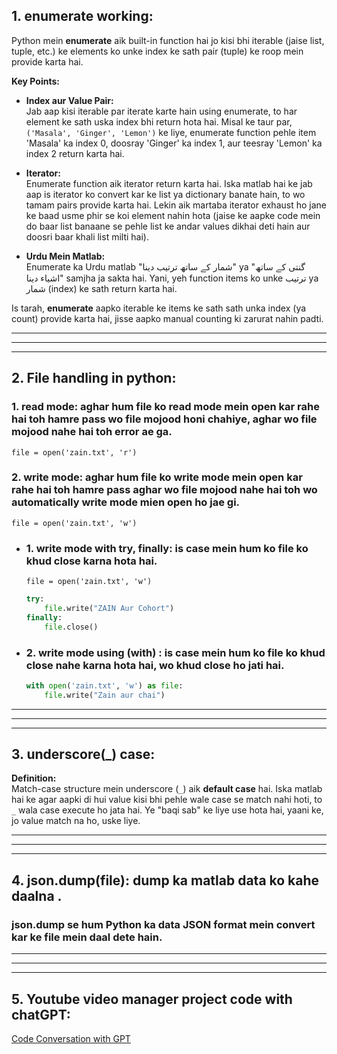 ## 1. enumerate working:
Python mein **enumerate** aik built-in function hai jo kisi bhi iterable (jaise list, tuple, etc.) ke elements ko unke index ke sath pair (tuple) ke roop mein provide karta hai.

**Key Points:**

- **Index aur Value Pair:**  
  Jab aap kisi iterable par iterate karte hain using enumerate, to har element ke sath uska index bhi return hota hai. Misal ke taur par, `('Masala', 'Ginger', 'Lemon')` ke liye, enumerate function pehle item 'Masala' ka index 0, doosray 'Ginger' ka index 1, aur teesray 'Lemon' ka index 2 return karta hai.

- **Iterator:**  
  Enumerate function aik iterator return karta hai. Iska matlab hai ke jab aap is iterator ko convert kar ke list ya dictionary banate hain, to wo tamam pairs provide karta hai. Lekin aik martaba iterator exhaust ho jane ke baad usme phir se koi element nahin hota (jaise ke aapke code mein do baar list banaane se pehle list ke andar values dikhai deti hain aur doosri baar khali list milti hai).

- **Urdu Mein Matlab:**  
  Enumerate ka Urdu matlab "شمار کے ساتھ ترتیب دینا" ya "گنتی کے ساتھ اشیاء دینا" samjha ja sakta hai. Yani, yeh function items ko unke ترتیب ya شمار (index) ke sath return karta hai.

Is tarah, **enumerate** aapko iterable ke items ke sath sath unka index (ya count) provide karta hai, jisse aapko manual counting ki zarurat nahin padti.



---------------------------------------
---------------------------------------
---------------------------------------

## 2. File handling in python:

### 1. read mode: aghar hum file ko read mode mein open kar rahe hai toh hamre pass wo file mojood honi chahiye, aghar wo file mojood nahe hai toh error ae ga.
`file = open('zain.txt', 'r')`  

### 2. write mode: aghar hum file ko write mode mein open kar rahe hai toh hamre pass aghar wo file mojood nahe hai toh wo automatically write mode mien open ho jae gi.
`file = open('zain.txt', 'w')`  

 - ### 1. write mode with **try, finally**: is case mein hum ko file ko khud close karna hota hai.
   `file = open('zain.txt', 'w')` 

    ```python
    try:
        file.write("ZAIN Aur Cohort")
    finally:
        file.close()
    ```
- ### 2. write mode using **(with)** : is case mein hum ko file ko khud close nahe karna hota hai, wo khud close ho jati hai.
    ```python
    with open('zain.txt', 'w') as file:
        file.write("Zain aur chai")
    ```


----------------------------------------------------------
----------------------------------------------------------
----------------------------------------------------------

## 3. underscore(_) case:
**Definition:**  
Match-case structure mein underscore (`_`) aik **default case** hai. Iska matlab hai ke agar aapki di hui value kisi bhi pehle wale case se match nahi hoti, to `_` wala case execute ho jata hai. Ye "baqi sab" ke liye use hota hai, yaani ke, jo value match na ho, uske liye.

---------------------------------
---------------------------------
---------------------------------

## 4. json.dump(file): dump ka matlab data ko kahe daalna .
### json.dump se hum Python ka data JSON format mein convert kar ke file mein daal dete hain.

------------------------------------
------------------------------------
-----------------------------------


## 5. Youtube video manager project code with chatGPT:
[Code Conversation with GPT](https://chatgpt.com/share/67d11839-33d4-8002-9309-9f80ffb50fcc)

